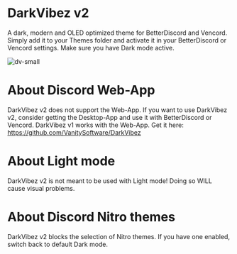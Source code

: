 # DarkVibez v2
A dark, modern and OLED optimized theme for BetterDiscord and Vencord. Simply add it to your Themes folder and activate it in your BetterDiscord or Vencord settings. Make sure you have Dark mode active.

![dv-small](https://user-images.githubusercontent.com/84387545/186991372-f55b08da-2293-4e84-9881-6c3c50b5a2af.png)

# About Discord Web-App
DarkVibez v2 does not support the Web-App. If you want to use DarkVibez v2, consider getting the Desktop-App and use it with BetterDiscord or Vencord.
DarkVibez v1 works with the Web-App. Get it here: https://github.com/VanitySoftware/DarkVibez

# About Light mode
DarkVibez v2 is not meant to be used with Light mode! Doing so WILL cause visual problems.

# About Discord Nitro themes
DarkVibez v2 blocks the selection of Nitro themes. If you have one enabled, switch back to default Dark mode.
